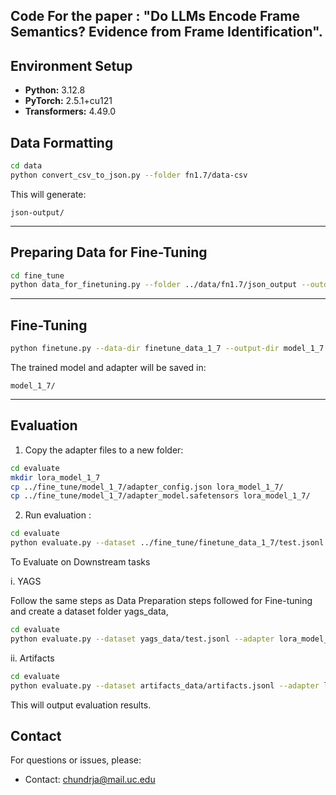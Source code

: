 ## Code For the paper : "Do LLMs Encode Frame Semantics? Evidence from Frame Identification". 

## Environment Setup

- **Python:** 3.12.8  
- **PyTorch:** 2.5.1+cu121  
- **Transformers:** 4.49.0  

## Data Formatting

```bash
cd data
python convert_csv_to_json.py --folder fn1.7/data-csv
````

This will generate:

```
json-output/
```

---

## Preparing Data for Fine-Tuning

```bash
cd fine_tune
python data_for_finetuning.py --folder ../data/fn1.7/json_output --outdir finetune_data_1_7
```

---

## Fine-Tuning

```bash
python finetune.py --data-dir finetune_data_1_7 --output-dir model_1_7
```

The trained model and adapter will be saved in:

```
model_1_7/
```

---

## Evaluation

1. Copy the adapter files to a new folder:

```bash
cd evaluate
mkdir lora_model_1_7
cp ../fine_tune/model_1_7/adapter_config.json lora_model_1_7/
cp ../fine_tune/model_1_7/adapter_model.safetensors lora_model_1_7/
```

2. Run evaluation :

```bash
cd evaluate
python evaluate.py --dataset ../fine_tune/finetune_data_1_7/test.jsonl --adapter lora_model_1_7
```

To Evaluate on Downstream tasks 
  
  i. YAGS 
  
  Follow the same steps as Data Preparation steps followed for Fine-tuning and create a dataset folder yags_data,
  
  ```bash
  cd evaluate
  python evaluate.py --dataset yags_data/test.jsonl --adapter lora_model_1_7
  ```
  ii. Artifacts
  
  ```bash
  cd evaluate
  python evaluate.py --dataset artifacts_data/artifacts.jsonl --adapter lora_model_1_7
  ```
  
This will output evaluation results.

## Contact

For questions or issues, please:
- Contact: [chundrja@mail.uc.edu](mailto:chundrja@mail.uc.edu)
